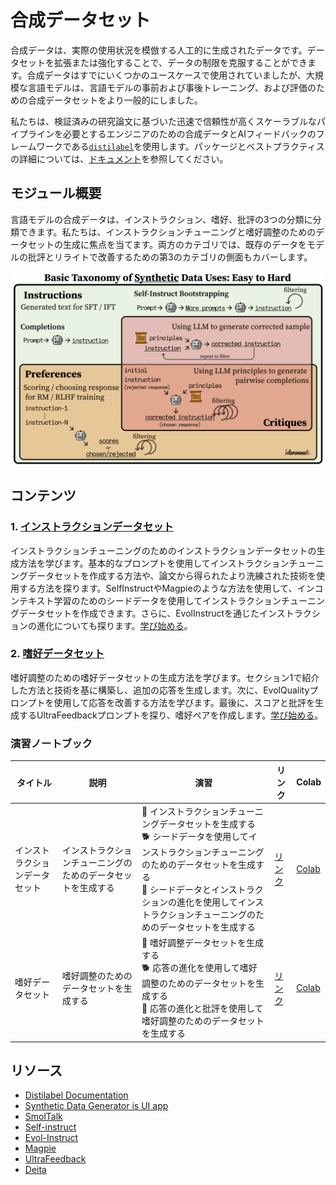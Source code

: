 # 合成データセット

合成データは、実際の使用状況を模倣する人工的に生成されたデータです。データセットを拡張または強化することで、データの制限を克服することができます。合成データはすでにいくつかのユースケースで使用されていましたが、大規模な言語モデルは、言語モデルの事前および事後トレーニング、および評価のための合成データセットをより一般的にしました。

私たちは、検証済みの研究論文に基づいた迅速で信頼性が高くスケーラブルなパイプラインを必要とするエンジニアのための合成データとAIフィードバックのフレームワークである[`distilabel`](https://distilabel.argilla.io/latest/)を使用します。パッケージとベストプラクティスの詳細については、[ドキュメント](https://distilabel.argilla.io/latest/)を参照してください。

## モジュール概要

言語モデルの合成データは、インストラクション、嗜好、批評の3つの分類に分類できます。私たちは、インストラクションチューニングと嗜好調整のためのデータセットの生成に焦点を当てます。両方のカテゴリでは、既存のデータをモデルの批評とリライトで改善するための第3のカテゴリの側面もカバーします。

![合成データの分類](./images/taxonomy-synthetic-data.png)

## コンテンツ

### 1. [インストラクションデータセット](./instruction_datasets.md)

インストラクションチューニングのためのインストラクションデータセットの生成方法を学びます。基本的なプロンプトを使用してインストラクションチューニングデータセットを作成する方法や、論文から得られたより洗練された技術を使用する方法を探ります。SelfInstructやMagpieのような方法を使用して、インコンテキスト学習のためのシードデータを使用してインストラクションチューニングデータセットを作成できます。さらに、EvolInstructを通じたインストラクションの進化についても探ります。[学び始める](./instruction_datasets.md)。

### 2. [嗜好データセット](./preference_datasets.md)

嗜好調整のための嗜好データセットの生成方法を学びます。セクション1で紹介した方法と技術を基に構築し、追加の応答を生成します。次に、EvolQualityプロンプトを使用して応答を改善する方法を学びます。最後に、スコアと批評を生成するUltraFeedbackプロンプトを探り、嗜好ペアを作成します。[学び始める](./preference_datasets.md)。

### 演習ノートブック

| タイトル | 説明 | 演習 | リンク | Colab |
|-------|-------------|----------|------|-------|
| インストラクションデータセット | インストラクションチューニングのためのデータセットを生成する | 🐢 インストラクションチューニングデータセットを生成する <br> 🐕 シードデータを使用してインストラクションチューニングのためのデータセットを生成する <br> 🦁 シードデータとインストラクションの進化を使用してインストラクションチューニングのためのデータセットを生成する | [リンク](./notebooks/instruction_sft_dataset.ipynb) | [Colab](https://githubtocolab.com/huggingface/smol-course/tree/main/6_synthetic_datasets/notebooks/instruction_sft_dataset.ipynb) |
| 嗜好データセット | 嗜好調整のためのデータセットを生成する | 🐢 嗜好調整データセットを生成する <br> 🐕 応答の進化を使用して嗜好調整のためのデータセットを生成する <br> 🦁 応答の進化と批評を使用して嗜好調整のためのデータセットを生成する | [リンク](./notebooks/preference_alignment_dataset.ipynb) | [Colab](https://githubtocolab.com/huggingface/smol-course/tree/main/6_synthetic_datasets/notebooks/preference_alignment_dataset.ipynb) |

## リソース

- [Distilabel Documentation](https://distilabel.argilla.io/latest/)
- [Synthetic Data Generator is UI app](https://huggingface.co/blog/synthetic-data-generator)
- [SmolTalk](https://huggingface.co/datasets/HuggingFaceTB/smoltalk)
- [Self-instruct](https://arxiv.org/abs/2212.10560)
- [Evol-Instruct](https://arxiv.org/abs/2304.12244)
- [Magpie](https://arxiv.org/abs/2406.08464)
- [UltraFeedback](https://arxiv.org/abs/2310.01377)
- [Deita](https://arxiv.org/abs/2312.15685)
